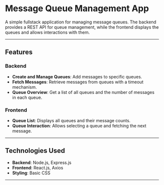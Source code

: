 # Message Queue Management App

A simple fullstack application for managing message queues. The backend provides a REST API for queue management, while the frontend displays the queues and allows interactions with them.

---

## Features

### Backend
- **Create and Manage Queues**: Add messages to specific queues.
- **Fetch Messages**: Retrieve messages from queues with a timeout mechanism.
- **Queue Overview**: Get a list of all queues and the number of messages in each queue.

### Frontend
- **Queue List**: Displays all queues and their message counts.
- **Queue Interaction**: Allows selecting a queue and fetching the next message.

---

## Technologies Used
- **Backend**: Node.js, Express.js
- **Frontend**: React.js, Axios
- **Styling**: Basic CSS

---
